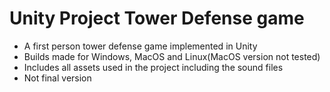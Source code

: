 # Unity Project Tower Defense game
- A first person tower defense game implemented in Unity
- Builds made for Windows, MacOS and Linux(MacOS version not tested)
- Includes all assets used in the project including the sound files
- Not final version
